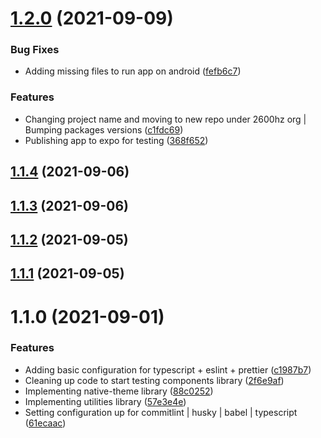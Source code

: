 # [1.2.0](https://github.com/2600hz/commio-native-userportal/compare/v1.1.4...v1.2.0) (2021-09-09)


### Bug Fixes

* Adding missing files to run app on android ([fefb6c7](https://github.com/2600hz/commio-native-userportal/commit/fefb6c729477aac08a2873a598d18272826c4597))


### Features

* Changing project name and moving to new repo under 2600hz org | Bumping packages versions ([c1fdc69](https://github.com/2600hz/commio-native-userportal/commit/c1fdc6917035f73db50ff217fd6e12da8d2dcb2e))
* Publishing app to expo for testing ([368f652](https://github.com/2600hz/commio-native-userportal/commit/368f6523a2d16fd0c5163600e223abd0ec14ce5c))

## [1.1.4](https://github.com/shark764/react-native-commio-userportal/compare/v1.1.3...v1.1.4) (2021-09-06)

## [1.1.3](https://github.com/shark764/react-native-commio-userportal/compare/v1.1.2...v1.1.3) (2021-09-06)

## [1.1.2](https://github.com/shark764/react-native-commio-userportal/compare/v1.1.1...v1.1.2) (2021-09-05)

## [1.1.1](https://github.com/shark764/react-native-commio-userportal/compare/v1.1.0...v1.1.1) (2021-09-05)

# 1.1.0 (2021-09-01)


### Features

* Adding basic configuration for typescript + eslint + prettier ([c1987b7](https://github.com/shark764/react-native-commio-userportal/commit/c1987b79325f488949de7ba293b8878bfeb3afc1))
* Cleaning up code to start testing components library ([2f6e9af](https://github.com/shark764/react-native-commio-userportal/commit/2f6e9af5d90275be859d6e2f0e4464fa487465fe))
* Implementing native-theme library ([88c0252](https://github.com/shark764/react-native-commio-userportal/commit/88c0252df8e3c7f79de05450968fa41e8c7cb8e1))
* Implementing utilities library ([57e3e4e](https://github.com/shark764/react-native-commio-userportal/commit/57e3e4ebd3007230dd71df9474fa63c4467e72d6))
* Setting configuration up for commitlint | husky | babel | typescript ([61ecaac](https://github.com/shark764/react-native-commio-userportal/commit/61ecaac88f461b3cc46e3d4c275af68892655386))

